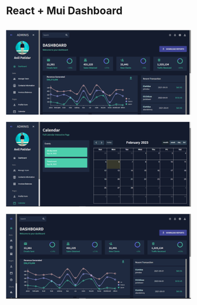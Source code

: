 # React + Mui Dashboard

<br>
<img src="./public/Capture.PNG" />
<br>

<br>
<img src="./public/Capture1.PNG" />
<br>

<br>
<img src="./public/Capture2.PNG" />
<br>




